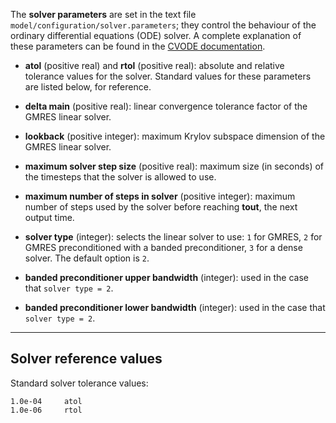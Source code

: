 The **solver parameters** are set in the text file `model/configuration/solver.parameters`; they control the behaviour of the ordinary differential equations (ODE) solver. A complete explanation of these parameters can be found in the [CVODE documentation](https://computation.llnl.gov/projects/sundials/sundials-software).

- **atol** (positive real) and **rtol** (positive real): absolute and relative tolerance values for the solver. Standard values for these parameters are listed below, for reference.

- **delta main** (positive real): linear convergence tolerance factor of the GMRES linear solver.

- **lookback** (positive integer): maximum Krylov subspace dimension of the GMRES linear solver.

- **maximum solver step size** (positive real): maximum size (in seconds) of the timesteps that the solver is allowed to use.

- **maximum number of steps in solver** (positive integer): maximum number of steps used by the solver before reaching **tout**, the next output time.

- **solver type** (integer): selects the linear solver to use: `1` for GMRES, `2` for GMRES preconditioned with a banded preconditioner, `3` for a dense solver. The default option is `2`.

- **banded preconditioner upper bandwidth** (integer): used in the case that `solver type = 2`.

- **banded preconditioner lower bandwidth** (integer): used in the case that `solver type = 2`.


***


## Solver reference values

Standard solver tolerance values:

    1.0e-04     atol
    1.0e-06     rtol
